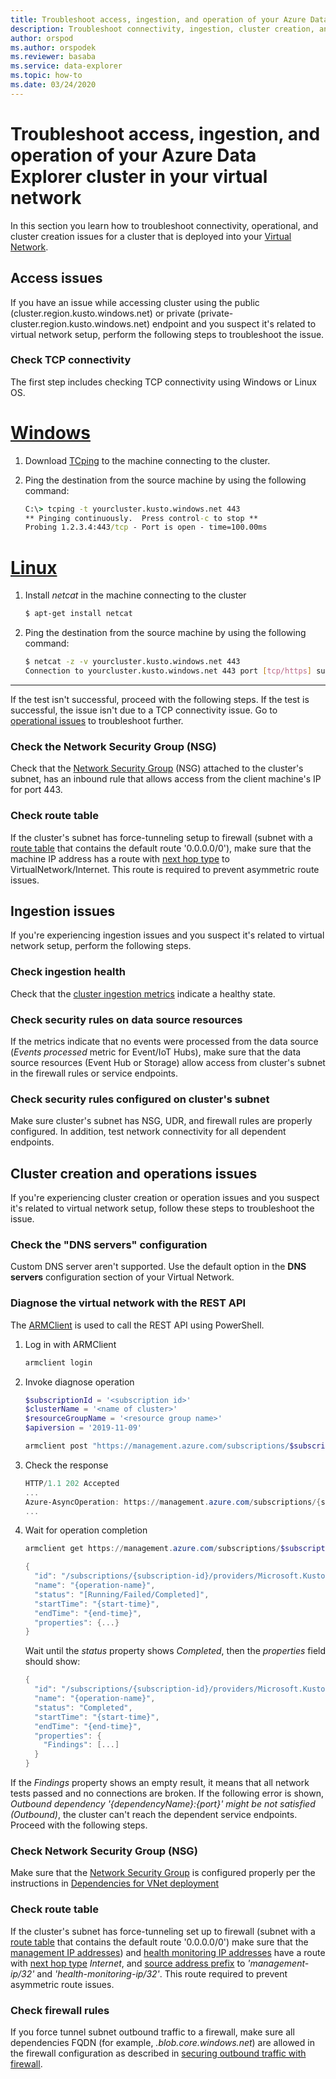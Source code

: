 ```yaml
---
title: Troubleshoot access, ingestion, and operation of your Azure Data Explorer cluster in your virtual network
description: Troubleshoot connectivity, ingestion, cluster creation, and operation of your Azure Data Explorer cluster in your virtual network
author: orspod
ms.author: orspodek
ms.reviewer: basaba
ms.service: data-explorer
ms.topic: how-to
ms.date: 03/24/2020
---
```


# Troubleshoot access, ingestion, and operation of your Azure Data Explorer cluster in your virtual network

In this section you learn how to troubleshoot connectivity, operational, and cluster creation issues for a cluster that is deployed into your [Virtual Network](/azure/virtual-network/virtual-networks-overview).

## Access issues

If you have an issue while accessing cluster using the public (cluster.region.kusto.windows.net) or private (private-cluster.region.kusto.windows.net) endpoint and you suspect it's related to virtual network setup, perform the following steps to troubleshoot the issue.

### Check TCP connectivity

The first step includes checking TCP connectivity using Windows or Linux OS.

# [Windows](#tab/windows)

1. Download [TCping](https://www.elifulkerson.com/projects/tcping.php) to the machine connecting to the cluster.
1. Ping the destination from the source machine by using the following command:

   ```cmd
   C:\> tcping -t yourcluster.kusto.windows.net 443 
   ** Pinging continuously.  Press control-c to stop **
   Probing 1.2.3.4:443/tcp - Port is open - time=100.00ms
   ```

# [Linux](#tab/linux)

1. Install *netcat* in the machine connecting to the cluster

   ```bash
   $ apt-get install netcat
   ```

1. Ping the destination from the source machine by using the following command:

   ```bash
   $ netcat -z -v yourcluster.kusto.windows.net 443
   Connection to yourcluster.kusto.windows.net 443 port [tcp/https] succeeded!
   ```
---

If the test isn't successful, proceed with the following steps. If the test is successful, the issue isn't due to a TCP connectivity issue. Go to [operational issues](#cluster-creation-and-operations-issues) to troubleshoot further.

### Check the Network Security Group (NSG)

Check that the [Network Security Group](/azure/virtual-network/security-overview) (NSG) attached to the cluster's subnet, has an inbound rule that allows access from the client machine's IP for port 443.

### Check route table

If the cluster's subnet has force-tunneling setup to firewall (subnet with a [route table](/azure/virtual-network/virtual-networks-udr-overview) that contains the default route '0.0.0.0/0'), make sure that the machine IP address has a route with [next hop type](/azure/virtual-network/virtual-networks-udr-overview) to VirtualNetwork/Internet. This route is required to prevent asymmetric route issues.

## Ingestion issues

If you're experiencing ingestion issues and you suspect it's related to virtual network setup, perform the following steps.

### Check ingestion health

Check that the [cluster ingestion metrics](using-metrics.md#ingestion-metrics) indicate a healthy state.

### Check security rules on data source resources

If the metrics indicate that no events were processed from the data source (*Events processed* metric for Event/IoT Hubs), make sure that the data source resources (Event Hub or Storage) allow access from cluster's subnet in the firewall rules or service endpoints.

### Check security rules configured on cluster's subnet

Make sure cluster's subnet has NSG, UDR, and firewall rules are properly configured. In addition, test network connectivity for all dependent endpoints. 

## Cluster creation and operations issues

If you're experiencing cluster creation or operation issues and you suspect it's related to virtual network setup, follow these steps to troubleshoot the issue.

### Check the "DNS servers" configuration

Custom DNS server aren't supported. Use the default option in the **DNS servers** configuration section of your Virtual Network.

### Diagnose the virtual network with the REST API

The [ARMClient](https://chocolatey.org/packages/ARMClient) is used to call the REST API using PowerShell. 

1. Log in with ARMClient

   ```powerShell
   armclient login
   ```

1. Invoke diagnose operation

    ```powershell
    $subscriptionId = '<subscription id>'
    $clusterName = '<name of cluster>'
    $resourceGroupName = '<resource group name>'
    $apiversion = '2019-11-09'
    
    armclient post "https://management.azure.com/subscriptions/$subscriptionId/resourceGroups/$resourceGroupName/providers/Microsoft.Kusto/clusters/$clusterName/diagnoseVirtualNetwork?api-version=$apiversion" -verbose
    ```

1. Check the response

    ```powershell
    HTTP/1.1 202 Accepted
    ...
    Azure-AsyncOperation: https://management.azure.com/subscriptions/{subscription-id}/providers/Microsoft.Kusto/locations/{location}/operationResults/{operation-id}?api-version=2019-11-09
    ...
    ```

1. Wait for operation completion

    ```powershell
    armclient get https://management.azure.com/subscriptions/$subscriptionId/providers/Microsoft.Kusto/locations/{location}/operationResults/{operation-id}?api-version=2019-11-09
    
    {
      "id": "/subscriptions/{subscription-id}/providers/Microsoft.Kusto/locations/{location}/operationresults/{operation-id}",
      "name": "{operation-name}",
      "status": "[Running/Failed/Completed]",
      "startTime": "{start-time}",
      "endTime": "{end-time}",
      "properties": {...}
    }
    ```
    
   Wait until the *status* property shows *Completed*, then the *properties* field should show:

    ```powershell
    {
      "id": "/subscriptions/{subscription-id}/providers/Microsoft.Kusto/locations/{location}/operationresults/{operation-id}",
      "name": "{operation-name}",
      "status": "Completed",
      "startTime": "{start-time}",
      "endTime": "{end-time}",
      "properties": {
        "Findings": [...]
      }
    }
    ```

If the *Findings* property shows an empty result, it means that all network tests passed and no connections are broken. If the following error is shown, *Outbound dependency '{dependencyName}:{port}' might be not satisfied (Outbound)*, the cluster can't reach the dependent service endpoints. Proceed with the following steps.

### Check Network Security Group (NSG)

Make sure that the [Network Security Group](/azure/virtual-network/security-overview) is configured properly per the instructions in [Dependencies for VNet deployment](vnet-deployment.md#dependencies-for-vnet-deployment)

### Check route table

If the cluster's subnet has force-tunneling set up to firewall (subnet with a [route table](/azure/virtual-network/virtual-networks-udr-overview) that contains the default route '0.0.0.0/0') make sure that the [management IP addresses](vnet-deployment.md#azure-data-explorer-management-ip-addresses)) and [health monitoring IP addresses](vnet-deployment.md#health-monitoring-addresses) have a route with [next hop type](/azure/virtual-network/virtual-networks-udr-overview##next-hop-types-across-azure-tools) *Internet*, and [source address prefix](/azure/virtual-network/virtual-networks-udr-overview#how-azure-selects-a-route) to *'management-ip/32'* and *'health-monitoring-ip/32'*. This route required to prevent asymmetric route issues.

### Check firewall rules

If you force tunnel subnet outbound traffic to a firewall, make sure all dependencies FQDN (for example, *.blob.core.windows.net*) are allowed in the firewall configuration as described in [securing outbound traffic with firewall](vnet-deployment.md#securing-outbound-traffic-with-a-firewall).
